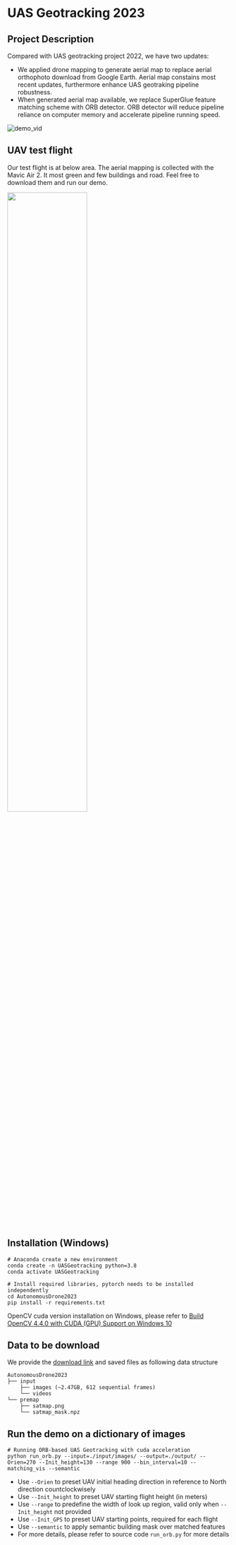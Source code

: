 # UAS Geotracking 2023

## Project Description
Compared with UAS geotracking project 2022, we have two updates:
- We applied drone mapping to generate aerial map to replace aerial orthophoto download from Google Earth. Aerial map constains most recent updates, furthermore enhance UAS geotraking pipeline robustness.
- When generated aerial map available, we replace SuperGlue feature matching scheme with ORB detector. ORB detector will reduce pipeline reliance on computer memory and accelerate pipeline running speed.

![demo_vid](https://github.com/OSUPCVLab/AutonomousDrone2023/blob/main/demo/UAV%20geotracking%20demo.gif)


## UAV test flight
Our test flight is at below area. The aerial mapping is collected with the Mavic Air 2. It most green and few buildings and road. Feel free to download them and run our demo.

<p>
  <img src="https://github.com/OSUPCVLab/AutonomousDrone2023/blob/main/premap/satmap.png" width=60% height=60% />
</p>


## Installation (Windows)
```shell
# Anaconda create a new environment
conda create -n UASGeotracking python=3.8
conda activate UASGeotracking

# Install required libraries, pytorch needs to be installed independently
cd AutonomousDrone2023
pip install -r requirements.txt
```
OpenCV cuda version installation on Windows, please refer to [Build OpenCV 4.4.0 with CUDA (GPU) Support on Windows 10](https://haroonshakeel.medium.com/build-opencv-4-4-0-with-cuda-gpu-support-on-windows-10-without-tears-aa85d470bcd0)


## Data to be download
We provide the [download link](https://buckeyemailosu-my.sharepoint.com/:f:/g/personal/wei_909_buckeyemail_osu_edu/Ete3t_9rVQlJmzF3hxr-NPEBZTR9R9jJ2JGknoYIk3CqBw?e=kg4inb) and saved files as following data structure
```
AutonomousDrone2023
├── input
    ├── images (~2.47GB, 612 sequential frames)
    └── videos
└── premap
    ├── satmap.png
    └── satmap_mask.npz
```

## Run the demo on a dictionary of images
```shell
# Running ORB-based UAS Geotracking with cuda acceleration
python run_orb.py --input=./input/images/ --output=./output/ --Orien=270 --Init_height=130 --range 900 --bin_interval=10 --matching_vis --semantic
```
- Use `--Orien` to preset UAV initial heading direction in reference to North direction countclockwisely
- Use `--Init_height` to preset UAV starting flight height (in meters)
- Use `--range` to predefine the width of look up region, valid only when `--Init_height` not provided
- Use `--Init_GPS` to preset UAV starting points, required for each flight
- Use `--semantic` to apply semantic building mask over matched features
- For more details, please refer to source code `run_orb.py` for more details
